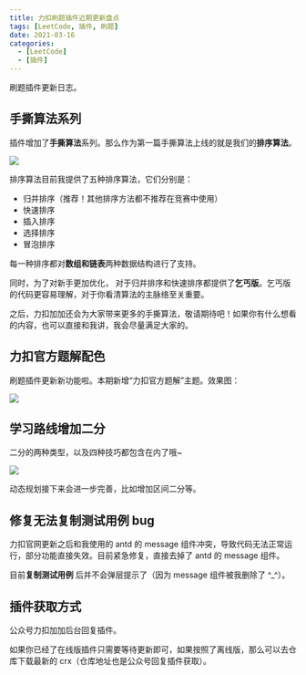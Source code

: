 ```yaml
---
title: 力扣刷题插件近期更新盘点
tags: [LeetCode, 插件, 刷题]
date: 2021-03-16
categories:
  - [LeetCode]
  - [插件]
---
```


刷题插件更新日志。

<!-- more -->

## 手撕算法系列

插件增加了**手撕算法**系列。那么作为第一篇手撕算法上线的就是我们的**排序算法**。

![](https://tva1.sinaimg.cn/large/e6c9d24ely1golszukhhcj20wa0q8gov.jpg)

排序算法目前我提供了五种排序算法，它们分别是：

- 归并排序（推荐！其他排序方法都不推荐在竞赛中使用）
- 快速排序
- 插入排序
- 选择排序
- 冒泡排序

每一种排序都对**数组和链表**两种数据结构进行了支持。

同时，为了对新手更加优化， 对于归并排序和快速排序都提供了**乞丐版**。乞丐版的代码更容易理解，对于你看清算法的主脉络至关重要。

之后，力扣加加还会为大家带来更多的手撕算法，敬请期待吧！如果你有什么想看的内容，也可以直接和我讲，我会尽量满足大家的。

## 力扣官方题解配色

刷题插件更新新功能啦。本期新增“力扣官方题解”主题。效果图：

![](https://tva1.sinaimg.cn/large/e6c9d24ely1golt0rqrq4j21280mnmzv.jpg)

## 学习路线增加二分

二分的两种类型，以及四种技巧都包含在内了哦~

![](https://tva1.sinaimg.cn/large/e6c9d24ely1golt2o2lj0j20rc0oodjx.jpg)

动态规划接下来会进一步完善，比如增加区间二分等。

## 修复无法复制测试用例 bug

力扣官网更新之后和我使用的 antd 的 message 组件冲突，导致代码无法正常运行，部分功能直接失效。目前紧急修复，直接去掉了 antd 的 message 组件。

目前**复制测试用例** 后并不会弹层提示了（因为 message 组件被我删除了 ^\_^）。

## 插件获取方式

公众号力扣加加后台回复插件。

如果你已经了在线版插件只需要等待更新即可，如果按照了离线版，那么可以去仓库下载最新的 crx（仓库地址也是公众号回复插件获取）。
